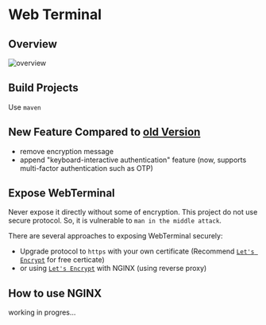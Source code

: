# Web Terminal

## Overview

![overview](https://github.com/JinQ-git/WebTerminal/blob/master/doc/overview.png)

## Build Projects

Use `maven`

## New Feature Compared to [old Version](https://github.com/JinQ-git/WebTerminal)

- remove encryption message
- append "keyboard-interactive authentication" feature (now, supports multi-factor authentication such as OTP)

## Expose WebTerminal

Never expose it directly without some of encryption. This project do not use secure protocol. So, it is vulnerable to `man in the middle attack`.

There are several approaches to exposing WebTerminal securely:

- Upgrade protocol to `https` with your own certificate (Recommend [`Let's Encrypt`](https://letsencrypt.org/) for free certicate)
- or using [`Let's Encrypt`](https://letsencrypt.org/) with NGINX (using reverse proxy)

## How to use NGINX

working in progres...

